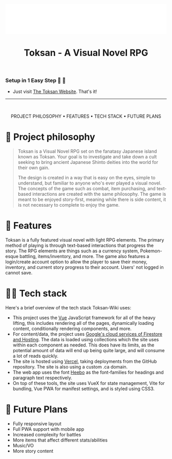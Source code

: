 <div align="center">
  <img src="src/assets/toksan_logo-text.svg" />
  <h1>Toksan - A Visual Novel RPG</h1>
</div>

<br />

### Setup in 1 Easy Step 🥳 🚀

- Just visit [The Toksan Website](https://www.toksan.ca/). That's it!

---

<br />

<div align="center">

PROJECT PHILOSOPHY • 
FEATURES • 
TECH STACK •
FUTURE PLANS

</div>

# 🧐 Project philosophy

> Toksan is a Visual Novel RPG set on the fanatasy Japanese island known as Toksan. Your goal is to investigate and take down a cult seeking to bring ancient Japanese Shinto deities into the world for their own gain.
> 
> The design is created in a way that is easy on the eyes, simple to understand, but familiar to anyone who's ever played a visual novel. The concepts of the game such as combat, item purchasing, and text-based interactions are created with the same philosophy. The game is meant to be enjoyed story-first, meaning while there is side content, it is not necessary to complete to enjoy the game.

# 📒 Features

Toksan is a fully featured visual novel with light RPG elements. The primary method of playing is through text-based interactions that progress the story. The RPG elements are things such as a currency system, Pokemon-esque battling, items/inventory, and more. The game also features a login/create account option to allow the player to save their money, inventory, and current story progress to their account. Users' not logged in cannot save.

# 👨‍💻 Tech stack

Here's a brief overview of the tech stack Toksan-Wiki uses:

- This project uses the [Vue](https://vuejs.org/) JavaScript framework for all of the heavy lifting, this includes rendering all of the pages, dynamically loading content, conditionally rendering components, and more.
- For content/data, the project uses [Google's cloud services of Firestore and Hosting](https://firebase.google.com/docs/firestore). The data is loaded using collections which the site uses within each component as needed. This does have its limits, as the potential amount of data will end up being quite large, and will consume a lot of reads quickly.
- The site is hosted using [Vercel](https://vercel.com), taking deployments from the GitHub repository. The site is also using a custom .ca domain.
- The web app uses the font [Heebo](https://fonts.google.com/specimen/Heebo) as the font-families for headings and paragraph text respectively.
- On top of these tools, the site uses VueX for state management, Vite for bundling, Vue PWA for manifest settings, and is styled using CSS3.

# 📅 Future Plans
- Fully responsive layout
- Full PWA support with mobile app
- Increased complexity for battles
- More items that affect different stats/abilities
- Music/VO
- More story content
